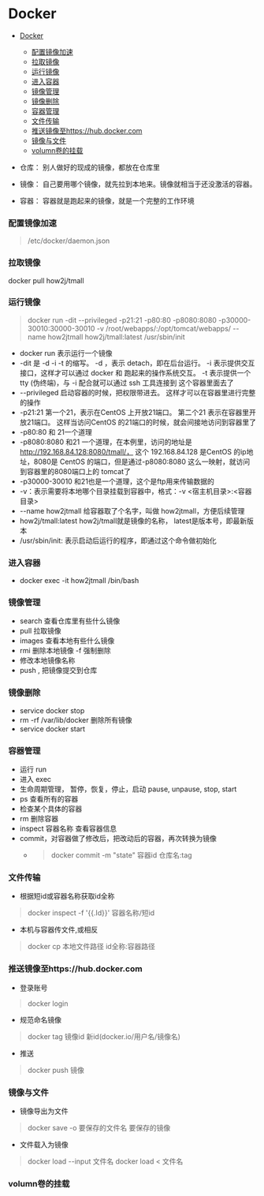 # Docker

- [Docker](#docker)
    - [配置镜像加速](#配置镜像加速)
    - [拉取镜像](#拉取镜像)
    - [运行镜像](#运行镜像)
    - [进入容器](#进入容器)
    - [镜像管理](#镜像管理)
    - [镜像删除](#镜像删除)
    - [容器管理](#容器管理)
    - [文件传输](#文件传输)
    - [推送镜像至https://hub.docker.com](#推送镜像至httpshubdockercom)
    - [镜像与文件](#镜像与文件)
    - [volumn卷的挂载](#volumn卷的挂载)


- 仓库： 别人做好的现成的镜像，都放在仓库里
- 镜像： 自己要用哪个镜像，就先拉到本地来。镜像就相当于还没激活的容器。
- 容器： 容器就是跑起来的镜像，就是一个完整的工作环境

### 配置镜像加速
> /etc/docker/daemon.json

### 拉取镜像
docker pull how2j/tmall

### 运行镜像
> docker run -dit --privileged -p21:21 -p80:80 -p8080:8080 -p30000-30010:30000-30010 -v /root/webapps/:/opt/tomcat/webapps/ --name how2jtmall how2j/tmall:latest /usr/sbin/init

- docker run 表示运行一个镜像
- -dit 是 -d -i -t 的缩写。 -d ，表示 detach，即在后台运行。 -i 表示提供交互接口，这样才可以通过 docker 和 跑起来的操作系统交互。 -t 表示提供一个 tty (伪终端)，与 -i 配合就可以通过 ssh 工具连接到 这个容器里面去了
- --privileged 启动容器的时候，把权限带进去。 这样才可以在容器里进行完整的操作
- -p21:21 第一个21，表示在CentOS 上开放21端口。 第二个21 表示在容器里开放21端口。 这样当访问CentOS 的21端口的时候，就会间接地访问到容器里了
- -p80:80 和 21一个道理
- -p8080:8080 和21 一个道理，在本例里，访问的地址是 http://192.168.84.128:8080/tmall/， 这个 192.168.84.128 是CentOS 的ip地址，8080是 CentOS 的端口，但是通过-p8080:8080 这么一映射，就访问到容器里的8080端口上的 tomcat了
- -p30000-30010 和21也是一个道理，这个是ftp用来传输数据的
- -v：表示需要将本地哪个目录挂载到容器中，格式：-v <宿主机目录>:<容器目录>
- --name how2jtmall 给容器取了个名字，叫做 how2jtmall，方便后续管理
- how2j/tmall:latest how2j/tmall就是镜像的名称， latest是版本号，即最新版本
- /usr/sbin/init: 表示启动后运行的程序，即通过这个命令做初始化

### 进入容器
- docker exec -it how2jtmall /bin/bash

### 镜像管理
- search 查看仓库里有些什么镜像
- pull 拉取镜像
- images 查看本地有些什么镜像
- rmi 删除本地镜像 -f 强制删除
- 修改本地镜像名称
- push , 把镜像提交到仓库

### 镜像删除
- service docker stop
- rm -rf /var/lib/docker 删除所有镜像
- service docker start

### 容器管理
- 运行 run
- 进入 exec
- 生命周期管理， 暂停，恢复，停止，启动 pause, unpause, stop, start
- ps 查看所有的容器
- 检查某个具体的容器
- rm 删除容器
- inspect 容器名称 查看容器信息
- commit，对容器做了修改后，把改动后的容器，再次转换为镜像
    - > docker commit -m "state" 容器id 仓库名:tag

### 文件传输
- 根据短id或容器名称获取id全称
>  docker inspect -f '{{.Id}}' 容器名称/短id
- 本机与容器传文件,或相反
> docker cp 本地文件路径 id全称:容器路径

### 推送镜像至https://hub.docker.com
- 登录账号
> docker login
- 规范命名镜像
> docker tag 镜像id 新id(docker.io/用户名/镜像名)
- 推送
> docker push 镜像

### 镜像与文件
- 镜像导出为文件
> docker save -o 要保存的文件名 要保存的镜像
- 文件载入为镜像
> docker load --input 文件名
> docker load < 文件名

### volumn卷的挂载